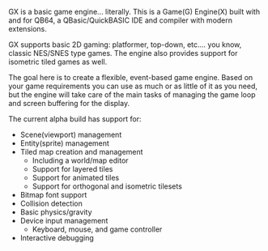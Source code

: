 GX is a basic game engine... literally. This is a Game(G) Engine(X) built with and for QB64, a QBasic/QuickBASIC IDE and compiler with modern extensions.

GX supports basic 2D gaming: platformer, top-down, etc.... you know, classic NES/SNES type games.  The engine also provides support for isometric tiled games as well.

The goal here is to create a flexible, event-based game engine. Based on your game requirements you can use as much or as little of it as you need, but the engine will take care of the main tasks of managing the game loop and screen buffering for the display.

The current alpha build has support for:
- Scene(viewport) management
- Entity(sprite) management
- Tiled map creation and management
  - Including a world/map editor
  - Support for layered tiles
  - Support for animated tiles
  - Support for orthogonal and isometric tilesets
- Bitmap font support
- Collision detection
- Basic physics/gravity
- Device input management
  - Keyboard, mouse, and game controller
- Interactive debugging
